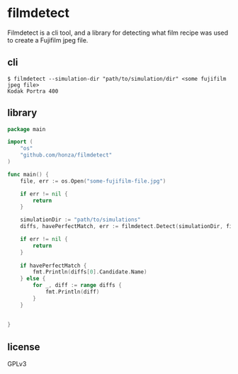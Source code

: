 # filmdetect

Filmdetect is a cli tool, and a library for detecting what film recipe was used
to create a Fujifilm jpeg file.

## cli

```
$ filmdetect --simulation-dir "path/to/simulation/dir" <some fujifilm jpeg file>
Kodak Portra 400
```

## library

```go
package main

import (
    "os"
    "github.com/honza/filmdetect"
)

func main() {
    file, err := os.Open("some-fujifilm-file.jpg")

    if err != nil {
        return
    }

    simulationDir := "path/to/simulations"
    diffs, havePerfectMatch, err := filmdetect.Detect(simulationDir, file)

    if err != nil {
        return
    }
    
    if havePerfectMatch {
        fmt.Println(diffs[0].Candidate.Name)
    } else {
        for _, diff := range diffs {
            fmt.Println(diff)
        }
    }
    
    
}
```

## license

GPLv3
